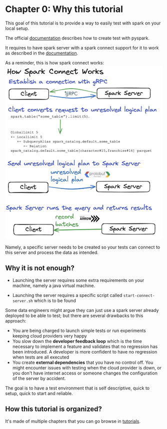 # Chapter 0: Why this tutorial

This goal of this tutorial is to provide a way to easily test with spark on your local setup.

The official [documentation](https://spark.apache.org/docs/latest/api/python/getting_started/testing_pyspark.html#Putting-It-All-Together!) describes how to create test with pyspark.

It requires to have spark server with a spark connect support for it to work as described in the [documentation](https://spark.apache.org/docs/latest/api/python/getting_started/quickstart_connect.html).

As a reminder, this is how spark connect works:
![image](images/spark_connect.png)

Namely, a specific server needs to be created so your tests can connect to this server and process the data as intended.

## Why it is not enough?

- Launching the server requires some extra requirements on your machine, namely a java virtual machine.

- Launching the server requires a specific script called `start-connect-server.sh` which is to be found

Some data engineers might argue they can just use a spark server already deployed to be able to test; but there are several drawbacks to this approach:

- You are being charged to launch simple tests or run experiments keeping cloud providers very happy
- You slow down the **developer feedback loop** which is the time necessary to implement a feature and validates that no regression has been introduced. A developer is more confident to have no regression when tests are all executed
- You create **external dependencies** that you have no control off. You might encounter issues with testing when the cloud provider is down, or you don't have internet access or someone changes the configuration of the server by accident.

The goal is to have a test environment that is self descriptive, quick to setup, quick to start and reliable.

## How this tutorial is organized?

It's made of multiple chapters that you can go browse in [tutorials](../tutorials/).
